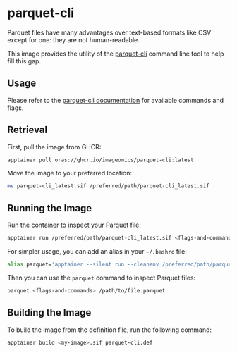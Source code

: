 # parquet-cli
Parquet files have many advantages over text-based formats like CSV except for one: they are not human-readable.

This image provides the utility of the [parquet-cli](https://github.com/apache/parquet-mr/tree/master/parquet-cli) command line tool to help fill this gap.

## Usage
Please refer to the [parquet-cli documentation](https://github.com/apache/parquet-mr/tree/master/parquet-cli#help) for available commands and flags.

## Retrieval
First, pull the image from GHCR:

```bash
apptainer pull oras://ghcr.io/imageomics/parquet-cli:latest
```

Move the image to your preferred location:

```bash
mv parquet-cli_latest.sif /preferred/path/parquet-cli_latest.sif
```

## Running the Image
Run the container to inspect your Parquet file:

```bash
apptainer run /preferred/path/parquet-cli_latest.sif <flags-and-commands> /path/to/file.parquet
```

For simpler usage, you can add an alias in your `~/.bashrc` file:

```bash
alias parquet='apptainer --silent run --cleanenv /preferred/path/parquet-cli_latest.sif'
```

Then you can use the `parquet` command to inspect Parquet files:

```bash
parquet <flags-and-commands> /path/to/file.parquet
```

## Building the Image
To build the image from the definition file, run the following command:

```bash
apptainer build <my-image>.sif parquet-cli.def
```